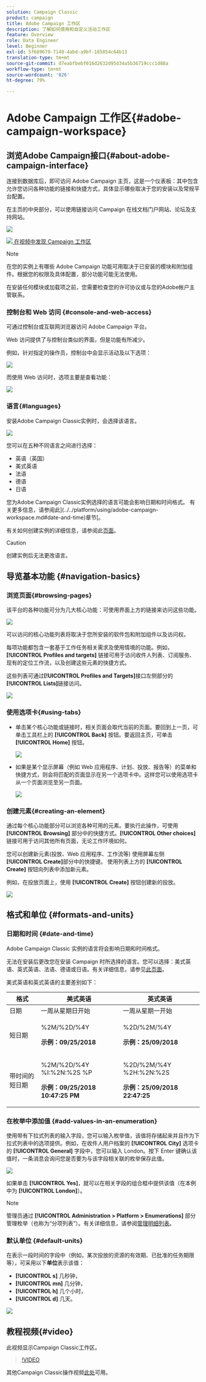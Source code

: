 ```yaml
---
solution: Campaign Classic
product: campaign
title: Adobe Campaign 工作区
description: 了解如何使用和自定义活动工作区
feature: Overview
role: Data Engineer
level: Beginner
exl-id: 5f689679-7148-4abd-a9bf-185854c64b13
translation-type: tm+mt
source-git-commit: d7eabfbebf016d2632d95d34a5b36719ccc1d88a
workflow-type: tm+mt
source-wordcount: '826'
ht-degree: 79%

---
```


# Adobe Campaign 工作区{#adobe-campaign-workspace}

## 浏览Adobe Campaign接口{#about-adobe-campaign-interface}

连接到数据库后，即可访问 Adobe Campaign 主页，这是一个仪表板：其中包含允许您访问各种功能的链接和快捷方式，具体显示哪些取决于您的安装以及常规平台配置。

在主页的中央部分，可以使用链接访问 Campaign 在线文档门户网站、论坛及支持网站。

![](assets/d_ncs_user_interface_home.png)

![](assets/do-not-localize/how-to-video.png)[ 在视频中发现 Campaign 工作区](#video)

>[!NOTE]
>
>在您的实例上有哪些 Adobe Campaign 功能可用取决于已安装的模块和附加组件。根据您的权限及具体配置，部分功能可能无法使用。
>
>在安装任何模块或加载项之前，您需要检查您的许可协议或与您的Adobe帐户主管联系。

### 控制台和 Web 访问 {#console-and-web-access}

可通过控制台或互联网浏览器访问 Adobe Campaign 平台。

Web 访问提供了与控制台类似的界面，但是功能有所减少。

例如，针对指定的操作员，控制台中会显示活动及以下选项：

![](assets/operation_from_console.png)

而使用 Web 访问时，选项主要是查看功能：

![](assets/operation_from_web.png)

### 语言{#languages}

安装Adobe Campaign Classic实例时，会选择该语言。

![](assets/language.png)

您可以在五种不同语言之间进行选择：

* 英语（英国）
* 美式英语
* 法语
* 德语
* 日语

您为Adobe Campaign Classic实例选择的语言可能会影响日期和时间格式。 有关更多信息，请参阅此](../../platform/using/adobe-campaign-workspace.md#date-and-time)章节[。

有关如何创建实例的详细信息，请参阅此[页面](../../installation/using/creating-an-instance-and-logging-on.md)。

>[!CAUTION]
>
>创建实例后无法更改语言。

## 导览基本功能 {#navigation-basics}

### 浏览页面{#browsing-pages}

该平台的各种功能可分为几大核心功能：可使用界面上方的链接来访问这些功能。

![](assets/overview_home.png)

可以访问的核心功能列表将取决于您所安装的软件包和附加组件以及访问权。

每项功能都包含一套基于工作任务相关需求及使用情境的功能。例如，**[!UICONTROL Profiles and targets]** 链接可用于访问收件人列表、订阅服务、现有的定位工作流，以及创建这些元素的快捷方式。

这些列表可通过&#x200B;**[!UICONTROL Profiles and Targets]**&#x200B;接口左侧部分的&#x200B;**[!UICONTROL Lists]**&#x200B;链接访问。

![](assets/recipient_list_overview.png)

### 使用选项卡{#using-tabs}

* 单击某个核心功能或链接时，相关页面会取代当前的页面。要回到上一页，可单击工具栏上的 **[!UICONTROL Back]** 按钮。要返回主页，可单击 **[!UICONTROL Home]** 按钮。

   ![](assets/d_ncs_user_interface_back_home_buttons.png)

* 如果是某个显示屏幕（例如 Web 应用程序、计划、投放、报告等）的菜单和快捷方式，则会将匹配的页面显示在另一个选项卡中。这样您可以使用选项卡从一个页面浏览至另一页面。

   ![](assets/d_ncs_user_interface_tabs.png)

### 创建元素{#creating-an-element}

通过每个核心功能部分可以浏览各种可用的元素。要执行此操作，可使用 **[!UICONTROL Browsing]** 部分中的快捷方式。**[!UICONTROL Other choices]** 链接可用于访问其他所有页面，无论工作环境如何。

您可以创建新元素(投放、Web 应用程序、工作流等) 使用屏幕左侧&#x200B;**[!UICONTROL Create]**&#x200B;部分中的快捷键。 使用列表上方的 **[!UICONTROL Create]** 按钮向列表中添加新元素。

例如，在投放页面上，使用 **[!UICONTROL Create]** 按钮创建新的投放。

![](assets/d_ncs_user_interface_tab_add_del.png)


## 格式和单位 {#formats-and-units}

### 日期和时间 {#date-and-time}

Adobe Campaign Classic 实例的语言将会影响日期和时间格式。

无法在安装后更改您在安装 Campaign 时所选择的语言。您可以选择：美式英语、英式英语、法语、德语或日语。有关详细信息，请参见[此页面](../../installation/using/creating-an-instance-and-logging-on.md)。

美式英语和英式英语的主要差别如下：

<table> 
 <thead> 
  <tr> 
   <th> 格式<br /> </th> 
   <th> 美式英语<br /> </th> 
   <th> 英式英语<br /> </th> 
  </tr> 
 </thead> 
 <tbody> 
  <tr> 
   <td> 日期<br /> </td> 
   <td> 一周从星期日开始<br /> </td> 
   <td> 一周从星期一开始<br /> </td> 
  </tr> 
  <tr> 
   <td> 短日期<br /> </td> 
   <td> <p>%2M/%2D/%4Y</p><p><strong>示例：09/25/2018</strong></p> </td> 
   <td> <p>%2D/%2M/%4Y</p><p><strong>示例：25/09/2018</strong></p> </td> 
  </tr> 
  <tr> 
   <td> 带时间的短日期<br /> </td> 
   <td> <p>%2M/%2D/%4Y %I:%2N:%2S %P</p><p><strong>示例：09/25/2018 10:47:25 PM</strong></p> </td> 
   <td> <p>%2D/%2M/%4Y %2H:%2N:%2S</p><p><strong>示例：25/09/2018 22:47:25</strong></p> </td> 
  </tr> 
 </tbody> 
</table>

### 在枚举中添加值 {#add-values-in-an-enumeration}

使用带有下拉式列表的输入字段，您可以输入枚举值，该值将存储起来并且作为下拉式列表中的选项提供。例如，在收件人用户档案的 **[!UICONTROL City]** 选项卡的 **[!UICONTROL General]** 字段中，您可以输入 London。按下 Enter 键确认该值时，一条消息会询问您是否要为与该字段相关联的枚举保存此值。

![](assets/s_ncs_user_wizard_email_bat_substitute_email.png)

如果单击 **[!UICONTROL Yes]**，就可以在相关字段的组合框中提供该值（在本例中为 **[!UICONTROL London]**）。

>[!NOTE]
>
>管理员通过 **[!UICONTROL Administration > Platform > Enumerations]** 部分管理枚举（也称为“分项列表”）。有关详细信息，请参阅[管理明细列表](../../platform/using/managing-enumerations.md)。

### 默认单位 {#default-units}

在表示一段时间的字段中（例如，某次投放的资源的有效期、已批准的任务期限等），可采用以下&#x200B;**单位**&#x200B;表示该值：

* **[!UICONTROL s]** 几秒钟，
* **[!UICONTROL mn]** 几分钟，
* **[!UICONTROL h]** 几个小时，
* **[!UICONTROL d]** 几天。

![](assets/enter_unit_sample.png)

## 教程视频{#video}

此视频显示Campaign Classic工作区。

>[!VIDEO](https://video.tv.adobe.com/v/35130?quality=12)

其他Campaign Classic操作视频[此处](https://experienceleague.adobe.com/docs/campaign-classic-learn/tutorials/overview.html?lang=zh-Hans)可用。
